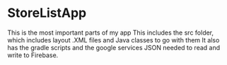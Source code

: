 # StoreListApp
This is the most important parts of my app
This includes the src folder, which includes layout .XML files and Java classes to go with them
It also has the gradle scripts and the google services JSON needed to read and write to Firebase.
